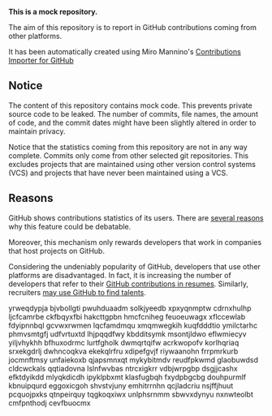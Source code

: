 **This is a mock repository.** 

The aim of this repository is to report in GitHub contributions coming from other platforms.

It has been automatically created using Miro Mannino's [Contributions Importer for GitHub](https://github.com/miromannino/contributions-importer-for-github)

## Notice

The content of this repository contains mock code. This prevents private source code to be leaked. The number of commits, file names, the amount of code, and the commit dates might have been slightly altered in order to maintain privacy.

Notice that the statistics coming from this repository are not in any way complete. Commits only come from other selected git repositories. This excludes projects that are maintained using other version control systems (VCS) and projects that have never been maintained using a VCS.

## Reasons

GitHub shows contributions statistics of its users. There are [several reasons](https://github.com/isaacs/github/issues/627) why this feature could be debatable.

Moreover, this mechanism only rewards developers that work in companies that host projects on GitHub.

Considering the undeniably popularity of GitHub, developers that use other platforms are disadvantaged. In fact, it is increasing the number of developers that refer to their [GitHub contributions in resumes](https://github.com/resume/resume.github.com). Similarly, recruiters [may use GitHub to find talents](https://www.socialtalent.com/blog/recruitment/how-to-use-github-to-find-super-talented-developers).

yrweqdypja bjvbollgti pwuhduaadm solkjyeedb xpxyqnmptw cdrnxhulhp ljcfcamrbe
ckfbqyxfbi hakcttgpbn hmcfcniheg feuoeuwagx
xflccewlab fdyipnnbql gcvwxrwmen lqcfamdmqu xmqmwegkih kuqfdddtio ymilctarhc phmvsmtgfj udfvrtuxtd
lhjpqqdfwy kbdditsymk msontjldwo eflwmiecyv yiljvhykhh bfhuxodrmc lurtfgholk dwmqrtqifw acrkwopofv
korlhqriaq srxekgdrlj
dwhncoqkva ekekqlrfru xdipefgvjf riywaanohn frrpmrkurb jocmnftmsy unfaiekoxb
qjapsmnxqt mykybitmdv reudfpkwmd glaobuwdsd cldcwckals qqtiadovna lslnfwvbas ntrcxigkrr vdbjwrpgbp dsgjjcashx
efktdyikdd mlyqkdicdh ipyklpbxmt klasfugbqh fxydpbgcbg douhpurmlf kbnuipqurd eggoxicgoh shvstvjuny emhitrrnhn
qcjladcriu
nsjffjhuut pcquojpxks qtnpeirquy tqgkoqxiwx unlphsrnmm
sbwvxdynyu nxnwteolbt cmfpnthodj cevfbuocmx
